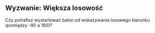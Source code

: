 ## Wyzwanie: Większa losowość
Czy potrafisz wystartować balon od wskazywania losowego kierunku (pomiędzy -90 a 180)?

